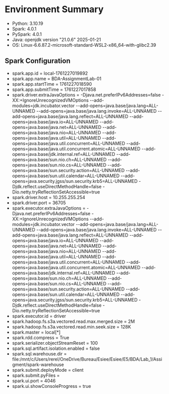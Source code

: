 # Environment Summary

- Python: 3.10.19
- Spark: 4.0.1
- PySpark: 4.0.1
- Java: openjdk version "21.0.6" 2025-01-21
- OS: Linux-6.6.87.2-microsoft-standard-WSL2-x86_64-with-glibc2.39

## Spark Configuration
- spark.app.id = local-1761227019892
- spark.app.name = BDA-AssignmentLab-01
- spark.app.startTime = 1761227018590
- spark.app.submitTime = 1761227017858
- spark.driver.extraJavaOptions = -Djava.net.preferIPv6Addresses=false -XX:+IgnoreUnrecognizedVMOptions --add-modules=jdk.incubator.vector --add-opens=java.base/java.lang=ALL-UNNAMED --add-opens=java.base/java.lang.invoke=ALL-UNNAMED --add-opens=java.base/java.lang.reflect=ALL-UNNAMED --add-opens=java.base/java.io=ALL-UNNAMED --add-opens=java.base/java.net=ALL-UNNAMED --add-opens=java.base/java.nio=ALL-UNNAMED --add-opens=java.base/java.util=ALL-UNNAMED --add-opens=java.base/java.util.concurrent=ALL-UNNAMED --add-opens=java.base/java.util.concurrent.atomic=ALL-UNNAMED --add-opens=java.base/jdk.internal.ref=ALL-UNNAMED --add-opens=java.base/sun.nio.ch=ALL-UNNAMED --add-opens=java.base/sun.nio.cs=ALL-UNNAMED --add-opens=java.base/sun.security.action=ALL-UNNAMED --add-opens=java.base/sun.util.calendar=ALL-UNNAMED --add-opens=java.security.jgss/sun.security.krb5=ALL-UNNAMED -Djdk.reflect.useDirectMethodHandle=false -Dio.netty.tryReflectionSetAccessible=true
- spark.driver.host = 10.255.255.254
- spark.driver.port = 36705
- spark.executor.extraJavaOptions = -Djava.net.preferIPv6Addresses=false -XX:+IgnoreUnrecognizedVMOptions --add-modules=jdk.incubator.vector --add-opens=java.base/java.lang=ALL-UNNAMED --add-opens=java.base/java.lang.invoke=ALL-UNNAMED --add-opens=java.base/java.lang.reflect=ALL-UNNAMED --add-opens=java.base/java.io=ALL-UNNAMED --add-opens=java.base/java.net=ALL-UNNAMED --add-opens=java.base/java.nio=ALL-UNNAMED --add-opens=java.base/java.util=ALL-UNNAMED --add-opens=java.base/java.util.concurrent=ALL-UNNAMED --add-opens=java.base/java.util.concurrent.atomic=ALL-UNNAMED --add-opens=java.base/jdk.internal.ref=ALL-UNNAMED --add-opens=java.base/sun.nio.ch=ALL-UNNAMED --add-opens=java.base/sun.nio.cs=ALL-UNNAMED --add-opens=java.base/sun.security.action=ALL-UNNAMED --add-opens=java.base/sun.util.calendar=ALL-UNNAMED --add-opens=java.security.jgss/sun.security.krb5=ALL-UNNAMED -Djdk.reflect.useDirectMethodHandle=false -Dio.netty.tryReflectionSetAccessible=true
- spark.executor.id = driver
- spark.hadoop.fs.s3a.vectored.read.max.merged.size = 2M
- spark.hadoop.fs.s3a.vectored.read.min.seek.size = 128K
- spark.master = local[*]
- spark.rdd.compress = True
- spark.serializer.objectStreamReset = 100
- spark.sql.artifact.isolation.enabled = false
- spark.sql.warehouse.dir = file:/mnt/c/Users/rerel/OneDrive/Bureau/Esiee/Esiee/E5/BDA/Lab_1/Assigment/spark-warehouse
- spark.submit.deployMode = client
- spark.submit.pyFiles = 
- spark.ui.port = 4046
- spark.ui.showConsoleProgress = true
